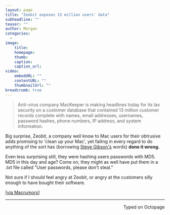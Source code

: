 ```yaml
---
layout: page
title: "Zeobit exposes 13 million users' data"
subheadline: ""
teaser: ""
author: Morgan
categories:
  -
image:
    title:
    homepage:
    thumb:
    caption:
    caption_url:
video:
    embedURL: ""
    contentURL: ""
    thumbnailUrl: ""
breadcrumb: true
---
```


> Anti-virus company MacKeeper is making headlines today for its lax security on a customer database that contained 13 million customer records complete with names, email addresses, usernames, password hashes, phone numbers, IP address, and system information.

Big surprise, Zeobit, a company well know to Mac users for their obtrusive adds promising to 'clean up your Mac', yet failing in every regard to do anything of the sort has (borrowing [Steve Gibson's](https://youtube.com/watch?v=PfCuL8I7onU) words) **done it wrong.**

Even less surprising still, they were hashing users passwords with MD5. MD5 in this day and age? Come on, they might as well have put them in a .txt file called "User passwords, please don't steal."

Not sure if I should feel angry at Zeobit, or angry at the customers silly enough to have bought their software.

[[via Macrumors](http://www.macrumors.com/2015/12/14/mackeeper-data-leak/)]

---
<p align="right">Typed on Octopage</p>
